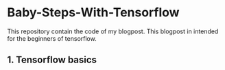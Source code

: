# Baby-Steps-With-Tensorflow
This repository contain the code of my blogpost. This blogpost in intended for the beginners of tensorflow.
## 1. Tensorflow basics
